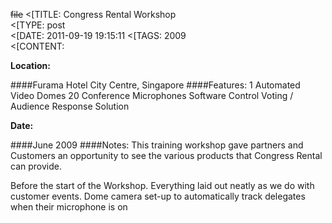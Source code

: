 ~~file~~
<[TITLE: 	Congress Rental Workshop	
<[TYPE: 	post	
<[DATE: 	2011-09-19 19:15:11	
<[TAGS: 	2009	
<[CONTENT: 	

**Location:**

####Furama Hotel City Centre, 
Singapore
####Features:
1 Automated Video Domes
20 Conference Microphones
Software Control
Voting / Audience Response Solution

**Date:**

####June 2009
####Notes:
This training workshop gave partners and Customers an opportunity to see the various
products that Congress Rental can provide.




Before the start of the Workshop. Everything laid out neatly as we do with
	customer events. Dome camera set-up to automatically track delegates when their microphone is on















